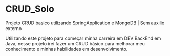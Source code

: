 # CRUD\_Solo

Projeto CRUD basico utilizando SpringApplication e MongoDB |  Sem auxilio externo





Utilizando este projeto para começar minha carreira em DEV BackEnd em Java, nesse projeto irei fazer um CRUD básico para melhorar meu conhecimento e minhas habilidades em desenvolvimento. 

